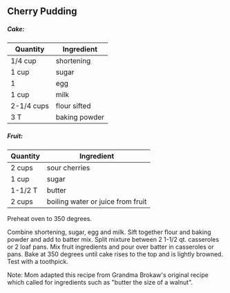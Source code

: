 
## Cherry Pudding

##### Cake:

Quantity        |    Ingredient
--------------- | -------------------------------------
1/4 cup         | shortening
1 cup           | sugar
1               | egg
1 cup           | milk
2-1/4 cups      | flour sifted
3 T             | baking powder
##### Fruit:
Quantity        |   Ingredient
--------------- |--------------------------------------
2 cups          | sour cherries
1 cup           | sugar
1-1/2 T         | butter
2 cups          | boiling water or juice from fruit   

Preheat oven to 350 degrees.

Combine shortening, sugar, egg and milk.  Sift together flour and baking powder and add to batter 
mix.  Split mixture between 2 1-1/2 qt. casseroles or 2 loaf pans.  Mix fruit ingredients and 
pour over batter in casseroles or pans.  Bake at 350 degrees until cake rises to the top and is lightly 
browned.  Test with a toothpick.

Note: Mom adapted this recipe from Grandma Brokaw's original recipe which called for ingredients such as
"butter the size of a walnut".